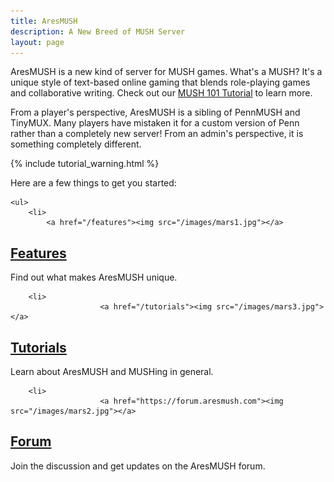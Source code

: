 ```yaml
---
title: AresMUSH
description: A New Breed of MUSH Server
layout: page
---
```


AresMUSH is a new kind of server for MUSH games.  What's a MUSH?  It's a unique style of text-based online gaming that blends role-playing games and collaborative writing.  Check out our [MUSH 101 Tutorial](/mush-101) to learn more.

From a player's perspective, AresMUSH is a sibling of PennMUSH and TinyMUX.  Many players have mistaken it for a custom version of Penn rather than a completely new server!  From an admin's perspective, it is something completely different.

{% include tutorial_warning.html %}

Here are a few things to get you started:

<div class="gallery">
    
    <ul>
        <li>
            <a href="/features"><img src="/images/mars1.jpg"></a>
<h2><a href="/features">Features</a></h2>
<p>Find out what makes AresMUSH unique.</p>
</li>

        

        <li>
                        <a href="/tutorials"><img src="/images/mars3.jpg"></a>
<h2><a href="/tutorials">Tutorials</a></h2>
<p>Learn about AresMUSH and MUSHing in general.</p>
</li>

        <li>
                        <a href="https://forum.aresmush.com"><img src="/images/mars2.jpg"></a>
<h2><a href="https://forum.aresmush.com">Forum</a></h2>
<p>Join the discussion and get updates on the AresMUSH forum.</p>
</li>


</ul>

</div>

<span class="clear"></span>




